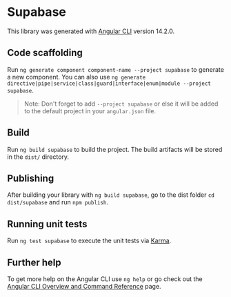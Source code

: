 # Supabase

This library was generated with [Angular CLI](https://github.com/angular/angular-cli) version 14.2.0.

## Code scaffolding

Run `ng generate component component-name --project supabase` to generate a new component. You can also use `ng generate directive|pipe|service|class|guard|interface|enum|module --project supabase`.
> Note: Don't forget to add `--project supabase` or else it will be added to the default project in your `angular.json` file. 

## Build

Run `ng build supabase` to build the project. The build artifacts will be stored in the `dist/` directory.

## Publishing

After building your library with `ng build supabase`, go to the dist folder `cd dist/supabase` and run `npm publish`.

## Running unit tests

Run `ng test supabase` to execute the unit tests via [Karma](https://karma-runner.github.io).

## Further help

To get more help on the Angular CLI use `ng help` or go check out the [Angular CLI Overview and Command Reference](https://angular.io/cli) page.
